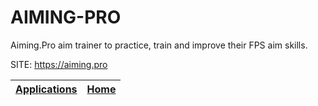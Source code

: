 # AIMING-PRO

 Aiming.Pro aim trainer to practice, train and improve their FPS aim skills.

 SITE: https://aiming.pro

 | [Applications](https://portable-linux-apps.github.io/apps.html) | [Home](https://portable-linux-apps.github.io)
 | --- | --- |
